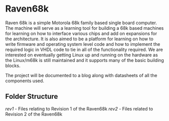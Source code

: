 # Raven68k
Raven 68k is a simple Motorola 68k family based single board computer. The machine will serve as a learning tool
for building a 68k based machines for learning on how to interface various chips and add on expansions for the
architecture. It is also aimed to be a platform for learning on how to write firmware and operating system level
code and how to implement the required logic in VHDL code to tie in all of the functionality required. We are
interested on eventually getting Linux up and running on the hardware as the Linux/m68k is still maintained and
it supports many of the basic building blocks.

The project will be documented to a blog along with datasheets of all the components used.

## Folder Structure
*rev1* - Files relating to Revision 1 of the Raven68k
*rev2* - Files related to Revision 2 of the Raven68k
